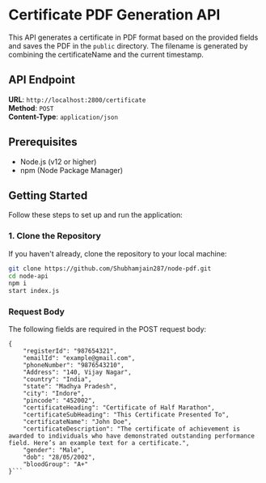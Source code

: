 # Certificate PDF Generation API

This API generates a certificate in PDF format based on the provided fields and saves the PDF in the `public` directory. The filename is generated by combining the certificateName and the current timestamp.

## API Endpoint

**URL**: `http://localhost:2800/certificate`  
**Method**: `POST`  
**Content-Type**: `application/json`

## Prerequisites

- Node.js (v12 or higher)
- npm (Node Package Manager)

## Getting Started

Follow these steps to set up and run the application:

### 1. Clone the Repository

If you haven't already, clone the repository to your local machine:

```bash
git clone https://github.com/Shubhamjain287/node-pdf.git
cd node-api
npm i
start index.js
```

### Request Body

The following fields are required in the POST request body:

```
{
    "registerId": "987654321",
    "emailId": "example@gmail.com",
    "phoneNumber": "9876543210",
    "Address": "140, Vijay Nagar",
    "country": "India",
    "state": "Madhya Pradesh",
    "city": "Indore",
    "pincode": "452002",
    "certificateHeading": "Certificate of Half Marathon",
    "certificateSubHeading": "This Certificate Presented To",
    "certificateName": "John Doe",
    "certificateDescription": "The certificate of achievement is awarded to individuals who have demonstrated outstanding performance field. Here’s an example text for a certificate.",
    "gender": "Male",
    "dob": "28/05/2002",
    "bloodGroup": "A+"
}```


